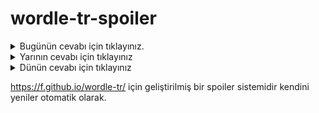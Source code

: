 # wordle-tr-spoiler

<details>
  <summary>Bugünün cevabı için tıklayınız.</summary>
  <br>
    <b> ancak </b>
</details>

<details>
  <summary>Yarının cevabı için tıklayınız</summary>
  <br>
   <b> katır </b>
</details>

<details>
  <summary>Dünün cevabı için tıklayınız </summary>
  <br>
  <b> hapşu </b>
</details>

https://f.github.io/wordle-tr/ için geliştirilmiş bir spoiler sistemidir kendini yeniler otomatik olarak.

